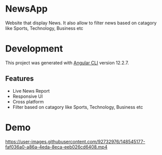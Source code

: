 # NewsApp
Website that display News. It also allow to filter news based on catagory like Sports, Technology, Business etc

# Development
This project was generated with [Angular CLI](https://github.com/angular/angular-cli) version 12.2.7.

## Features

- Live News Report
- Responsive UI
- Cross platform
- Filter based on catagory like Sports, Technology, Business etc 

# Demo

https://user-images.githubusercontent.com/92732976/148545177-faf036a0-a86a-4eda-8eca-eeb026cd6408.mp4

